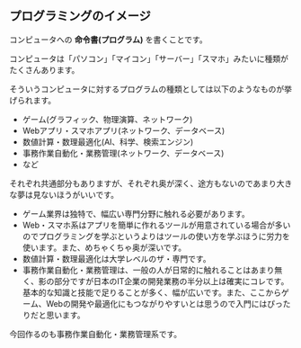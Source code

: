 ## プログラミングのイメージ

コンピュータへの **命令書(プログラム)** を書くことです。

コンピュータは「パソコン」「マイコン」「サーバー」「スマホ」みたいに種類がたくさんあります。

そういうコンピュータに対するプログラムの種類としては以下のようなものが挙げられます。

* ゲーム(グラフィック、物理演算、ネットワーク)
* Webアプリ・スマホアプリ(ネットワーク、データベース)
* 数値計算・数理最適化(AI、科学、検索エンジン)
* 事務作業自動化・業務管理(ネットワーク、データベース)
* など

それぞれ共通部分もありますが、それぞれ奥が深く、途方もないのであまり大きな夢は見ないほうがいいです。

* ゲーム業界は独特で、幅広い専門分野に触れる必要があります。
* Web・スマホ系はアプリを簡単に作れるツールが用意されている場合が多いのでプログラミングを学ぶというよりはツールの使い方を学ぶほうに労力を使います。また、めちゃくちゃ奥が深いです。
* 数値計算・数理最適化は大学レベルのザ・専門です。
* 事務作業自動化・業務管理は、一般の人が日常的に触れることはあまり無く、影の部分ですが日本のIT企業の開発業務の半分以上は確実にコレです。基本的な知識と技能で足りることが多く、幅が広いです。また、ここからゲーム、Webの開発や最適化にもつながりやすいとは思うので入門にはぴったりだと思います。

今回作るのも事務作業自動化・業務管理系です。
